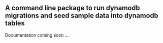 ## A command line package to run dynamodb migrations and seed sample data into dynamodb tables

Documentation coming soon ....